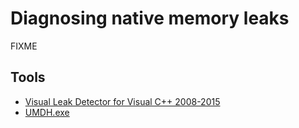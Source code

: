 
Diagnosing native memory leaks
==============================

FIXME

Tools
-----

- [Visual Leak Detector for Visual C++ 2008-2015](http://vld.codeplex.com/)
- [UMDH.exe](https://msdn.microsoft.com/en-us/library/windows/hardware/ff558947%28v=vs.85%29.aspx)

